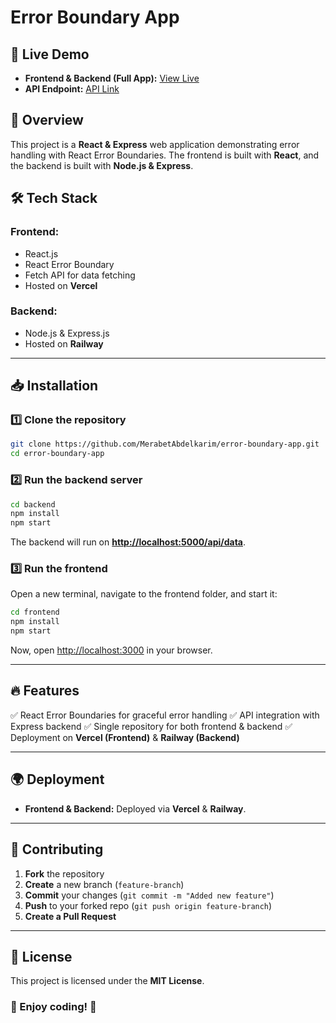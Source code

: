 # Error Boundary App

## 🚀 Live Demo
- **Frontend & Backend (Full App):** [View Live](https://error-boundary-app-frontend.vercel.app/)
- **API Endpoint:** [API Link](https://error-boundary-app-backend-production.up.railway.app/api/data)

## 📖 Overview
This project is a **React & Express** web application demonstrating error handling with React Error Boundaries. The frontend is built with **React**, and the backend is built with **Node.js & Express**.

## 🛠️ Tech Stack
### **Frontend:**
- React.js
- React Error Boundary
- Fetch API for data fetching
- Hosted on **Vercel**

### **Backend:**
- Node.js & Express.js
- Hosted on **Railway**

---

## 📥 Installation
### 1️⃣ Clone the repository
```sh
git clone https://github.com/MerabetAbdelkarim/error-boundary-app.git
cd error-boundary-app
```

### 2️⃣ Run the backend server
```sh
cd backend
npm install
npm start
```
The backend will run on **[http://localhost:5000/api/data](http://localhost:5000/api/data)**.

### 3️⃣ Run the frontend
Open a new terminal, navigate to the frontend folder, and start it:
```sh
cd frontend
npm install
npm start
```
Now, open [http://localhost:3000](http://localhost:3000) in your browser.

---

## 🔥 Features
✅ React Error Boundaries for graceful error handling
✅ API integration with Express backend
✅ Single repository for both frontend & backend
✅ Deployment on **Vercel (Frontend)** & **Railway (Backend)**

---

## 🌍 Deployment
- **Frontend & Backend:** Deployed via **Vercel** & **Railway**.

---

## 🤝 Contributing
1. **Fork** the repository
2. **Create** a new branch (`feature-branch`)
3. **Commit** your changes (`git commit -m "Added new feature"`)
4. **Push** to your forked repo (`git push origin feature-branch`)
5. **Create a Pull Request**

---

## 📝 License
This project is licensed under the **MIT License**.

### 🎉 Enjoy coding! 🚀

